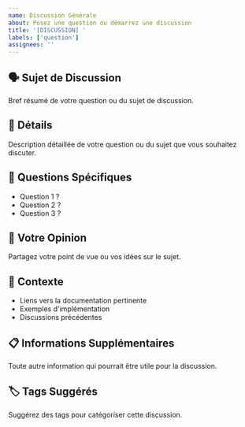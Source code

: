 ```yaml
---
name: Discussion Générale
about: Posez une question ou démarrez une discussion
title: '[DISCUSSION] '
labels: ['question']
assignees: ''
---
```


## 🗣️ Sujet de Discussion

Bref résumé de votre question ou du sujet de discussion.

## 📝 Détails

Description détaillée de votre question ou du sujet que vous souhaitez discuter.

## 🤔 Questions Spécifiques

- Question 1 ?
- Question 2 ?
- Question 3 ?

## 💭 Votre Opinion

Partagez votre point de vue ou vos idées sur le sujet.

## 🔗 Contexte

- Liens vers la documentation pertinente
- Exemples d'implémentation
- Discussions précédentes

## 📋 Informations Supplémentaires

Toute autre information qui pourrait être utile pour la discussion.

## 🏷️ Tags Suggérés

Suggérez des tags pour catégoriser cette discussion. 